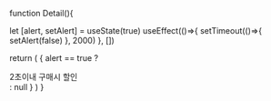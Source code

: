 function Detail(){

  let [alert, setAlert] = useState(true)
  useEffect(()=>{
    setTimeout(()=>{ setAlert(false) }, 2000)
  }, [])

  return (
  {
    alert == true
    ? <div className="alert alert-warning">
        2초이내 구매시 할인
      </div>
    : null
  }
  )
}